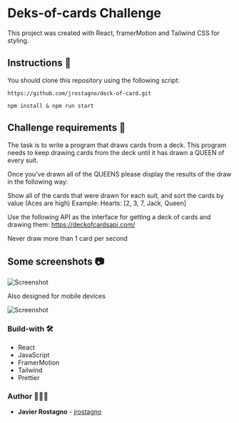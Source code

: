 # Deks-of-cards Challenge

This project was created with React, framerMotion and Tailwind CSS for styling.

## Instructions 🚀

You should clone this repository using the following script:

```
https://github.com/jrostagno/deck-of-card.git
```

```
npm install & npm run start
```

## Challenge requirements 🧐

The task is to write a program that draws cards from a deck. This program needs to keep drawing cards from the deck until it has drawn a QUEEN of every suit.

Once you've drawn all of the QUEENS please display the results of the draw in the following way:

Show all of the cards that were drawn for each suit, and sort the cards by value (Aces are high)
Example: Hearts: [2, 3, 7, Jack, Queen]

Use the following API as the interface for getting a deck of cards and drawing them: https://deckofcardsapi.com/

Never draw more than 1 card per second

## Some screenshots 📷

![Screenshot](https://res.cloudinary.com/dlw5hqmkj/image/upload/v1660820944/poker2_zthuma.png)

Also designed for mobile devices

![Screenshot](https://res.cloudinary.com/dlw5hqmkj/image/upload/v1660820944/mobile2_mmvwpi.png)

### Build-with 🛠️

- React
- JavaScript
- FramerMotion
- Tailwind
- Prettier

### Author 👨🏻‍💻

- **Javier Rostagno** - [jrostagno](https://github.com/jrostagno)

